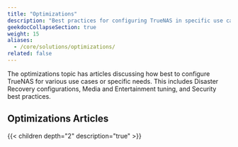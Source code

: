 ```yaml
---
title: "Optimizations"
description: "Best practices for configuring TrueNAS in specific use cases."
geekdocCollapseSection: true
weight: 15
aliases:
  - /core/solutions/optimizations/
related: false
---
```


The optimizations topic has articles discussing how best to configure TrueNAS for various use cases or specific needs.
This includes Disaster Recovery configurations, Media and Entertainment tuning, and Security best practices.

## Optimizations Articles

{{< children depth="2" description="true" >}}
